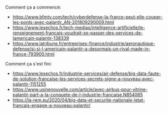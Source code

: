 Comment ça a commencé:

- https://www.bfmtv.com/tech/cyberdefense-la-france-peut-elle-couper-les-ponts-avec-palantir_AN-201809290009.html
- https://www.lesechos.fr/tech-medias/intelligence-artificielle/le-renseignement-francais-voudrait-se-passer-des-services-de-lamericain-palantir-138339
- https://www.latribune.fr/entreprises-finance/industrie/aeronautique-defense/si-si-l-americain-palantir-a-desormais-un-rival-made-in-france-793900.html

Comment ça s'est fini:

- https://www.lesechos.fr/industrie-services/air-defense/big-data-faute-de-solution-francaise-les-services-secrets-signe-a-nouveau-avec-palantir-1151255
- https://www.usinenouvelle.com/article/avec-airbus-pour-vitrine-palantir-part-a-la-conquete-de-l-industrie-francaise.N854065
- https://la-rem.eu/2020/04/big-data-et-securite-nationale-letat-francais-engage-a-nouveau-palantir/